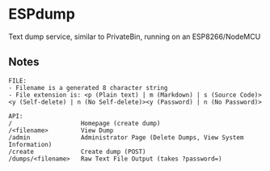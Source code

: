 # ESPdump

Text dump service, similar to PrivateBin, running on an ESP8266/NodeMCU

## Notes

```
FILE:
- Filename is a generated 8 character string
- File extension is: <p (Plain text) | m (Markdown) | s (Source Code)><y (Self-delete) | n (No Self-delete)><y (Password) | n (No Password)>

API:
/					Homepage (create dump)
/<filename>			View Dump
/admin				Administrator Page (Delete Dumps, View System Information)
/create				Create dump (POST)
/dumps/<filename>	Raw Text File Output (takes ?password=)
```